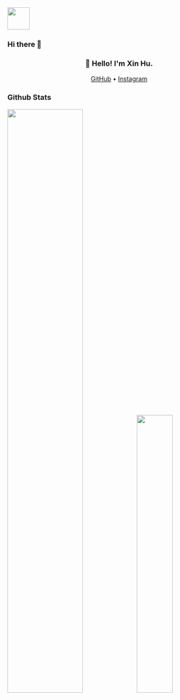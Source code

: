 <img src="https://github.com/hoosin/hoosin/raw/master/balloon.gif" width="50">

### Hi there 👋

<h3 align="center">👋 Hello! I'm Xin Hu.</h3>

<p align="center">
  <a href="https://github.com/hoosin">GitHub</a> •
  <a href="https://www.instagram.com/ihoosin/">Instagram</a> 
</p>

### Github Stats

<a href="https://github.com/hoosin"><img src="https://github-readme-stats.vercel.app/api?username=hoosin&show_icons=true&layout=compact&count_private=true&hide_title=true&theme=default" style="width: 58%; max-width: 58%; min-width: 58%;"><img src="https://github-readme-stats.vercel.app/api/top-langs/?username=hoosin&layout=compact&count_private=true&theme=default" style="width: 40%; max-width: 40%; min-width: 40%;"></a>

